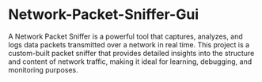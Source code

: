 # Network-Packet-Sniffer-Gui
A Network Packet Sniffer is a powerful tool that captures, analyzes, and logs data packets transmitted over a network in real time. This project is a custom-built packet sniffer that provides detailed insights into the structure and content of network traffic, making it ideal for learning, debugging, and monitoring purposes.
